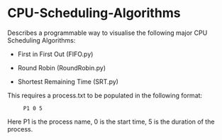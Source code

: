 # CPU-Scheduling-Algorithms
Describes a programmable way to visualise the following major CPU Scheduling Algorithms: 

 - First in First Out (FIFO.py)

 - Round Robin (RoundRobin.py) 

 - Shortest Remaining Time (SRT.py)

This requires a process.txt to be populated in the following format:

         P1 0 5
Here P1 is the process name, 0 is the start time, 5 is the duration of the process.
